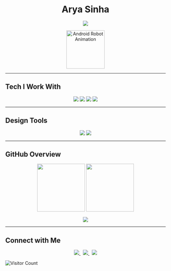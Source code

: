 <h1 align="center">Arya Sinha</h1>

<p align="center">
  <img src="https://readme-typing-svg.demolab.com?font=JetBrains+Mono&size=22&pause=1000&color=00C4FF&center=true&vCenter=true&width=650&lines=CS+Student+at+IEM+Kolkata;Learning+DSA+and+Web+Development">
</p>

<p align="center">
  <img src="https://media0.giphy.com/media/v1.Y2lkPTc5MGI3NjExYXA5NXpsNzhwMHVlY2htczA4dGkzMGt3YjJmOHk3cms3MXludHZuZiZlcD12MV9pbnRlcm5hbF9naWZfYnlfaWQmY3Q9Zw/llarwdtFqG63IlqUR1/giphy.gif" width="120" alt="Android Robot Animation">
</p>

---

## Tech I Work With  

<p align="center">
  <img src="https://img.shields.io/badge/JavaScript-F7DF1E?style=for-the-badge&logo=javascript&logoColor=black">
  <img src="https://img.shields.io/badge/MongoDB-47A248?style=for-the-badge&logo=mongodb&logoColor=white">
  <img src="https://img.shields.io/badge/Git-F05032?style=for-the-badge&logo=git&logoColor=white">
  <img src="https://img.shields.io/badge/GitHub-181717?style=for-the-badge&logo=github&logoColor=white">
</p>

---

## Design Tools  

<p align="center">
  <img src="https://img.shields.io/badge/Photoshop-31A8FF?style=for-the-badge&logo=Adobe%20Photoshop&logoColor=white">
  <img src="https://img.shields.io/badge/Figma-F24E1E?style=for-the-badge&logo=figma&logoColor=white">
</p>

---

## GitHub Overview  

<p align="center">
  <img src="https://github-readme-stats.vercel.app/api?username=aryasinha23&show_icons=true&theme=tokyonight&hide_rank=true&count_private=true" height="150">
  <img src="https://github-readme-streak-stats.herokuapp.com/?user=aryasinha23&theme=tokyonight" height="150">
</p>

<p align="center">
  <img src="https://github-profile-summary-cards.vercel.app/api/cards/profile-details?username=aryasinha23&theme=tokyonight">
</p>

---

## Connect with Me  

<p align="center">
  <a href="https://www.linkedin.com/in/arya-sinha-65b13b293/">
    <img src="https://img.shields.io/badge/LinkedIn-0077B5?style=for-the-badge&logo=linkedin&logoColor=white">
  </a>
  &nbsp;
  <a href="mailto:sinhaarya2304@gmail.com">
    <img src="https://img.shields.io/badge/Gmail-D14836?style=for-the-badge&logo=gmail&logoColor=white">
  </a>
  &nbsp;
  <a href="https://www.instagram.com/in/arya_sinha__/">
    <img src="https://img.shields.io/badge/Instagram-E4405F?style=for-the-badge&logo=instagram&logoColor=white">
  </a>
</p>


![Visitor Count](https://visitor-badge.laobi.icu/badge?page_id=aryasinha23-aryasinha23)



